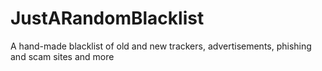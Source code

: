 # JustARandomBlacklist
A hand-made blacklist of old and new trackers, advertisements, phishing and scam sites and more
